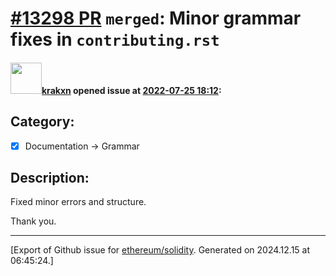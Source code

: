 # [\#13298 PR](https://github.com/ethereum/solidity/pull/13298) `merged`: Minor grammar fixes in `contributing.rst` 

#### <img src="https://avatars.githubusercontent.com/u/108299225?u=303db915dfa408d7d85673d067667110c3fdbce9&v=4" width="50">[krakxn](https://github.com/krakxn) opened issue at [2022-07-25 18:12](https://github.com/ethereum/solidity/pull/13298):

## Category:

- [x] Documentation -> Grammar

## Description:

Fixed minor errors and structure. 

Thank you.




-------------------------------------------------------------------------------



[Export of Github issue for [ethereum/solidity](https://github.com/ethereum/solidity). Generated on 2024.12.15 at 06:45:24.]
